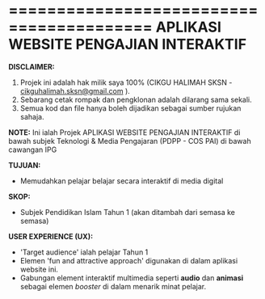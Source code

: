 =========================================
**APLIKASI WEBSITE PENGAJIAN INTERAKTIF**
=========================================

**DISCLAIMER:**
1. Projek ini adalah hak milik saya 100% (CIKGU HALIMAH SKSN - cikguhalimah.sksn@gmail.com ).
2. Sebarang cetak rompak dan pengklonan adalah dilarang sama sekali.
3. Semua kod dan file hanya boleh dijadikan sebagai sumber rujukan sahaja.
   
**NOTE:** 
Ini ialah Projek APLIKASI WEBSITE PENGAJIAN INTERAKTIF di bawah subjek Teknologi & Media Pengajaran (PDPP - COS PAI) di bawah cawangan IPG

**TUJUAN:**
- Memudahkan pelajar belajar secara interaktif di media digital

**SKOP:**
- Subjek Pendidikan Islam Tahun 1 (akan ditambah dari semasa ke semasa)

**USER EXPERIENCE (UX):**
- 'Target audience' ialah pelajar Tahun 1
- Elemen 'fun and attractive approach' digunakan di dalam aplikasi website ini.
- Gabungan element interaktif multimedia seperti **audio** dan **animasi** sebagai elemen _booster_ di dalam menarik minat pelajar.
